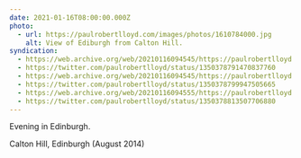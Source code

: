 ```yaml
---
date: 2021-01-16T08:00:00.000Z
photo:
  - url: https://paulrobertlloyd.com/images/photos/1610784000.jpg
    alt: View of Ediburgh from Calton Hill.
syndication:
  - https://web.archive.org/web/20210116094545/https://paulrobertlloyd.com/photos/1610784000/
  - https://twitter.com/paulrobertlloyd/status/1350378791470837760
  - https://web.archive.org/web/20210116094545/https://paulrobertlloyd.com/photos/1610784000/
  - https://twitter.com/paulrobertlloyd/status/1350378799947505665
  - https://web.archive.org/web/20210116094555/https://paulrobertlloyd.com/photos/1610784000/
  - https://twitter.com/paulrobertlloyd/status/1350378813507706880
---
```

Evening in Edinburgh.

Calton Hill, Edinburgh (August 2014)
